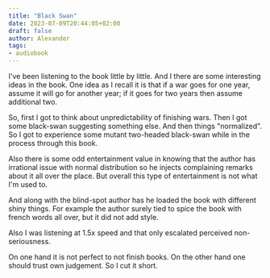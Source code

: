 ```yaml
---
title: "Black Swan"
date: 2023-07-09T20:44:05+02:00
draft: false
author: Alexander
tags:
- audiobook
---
```


I've been listening to the book little by little.
And I there are some interesting ideas in the book.
One idea as I recall it is that if a war goes for one year,
assume it will go for another year;
if it goes for two years then assume additional two.

So, first I got to think about unpredictability of finishing wars.
Then I got some black-swan suggesting something else.
And then things "normalized".
So I got to experience some mutant two-headed black-swan while in the process through this book.

Also there is some odd entertainment value in knowing that the author has
irrational issue with normal distribution
so he injects complaining remarks about it all over the place.
But overall this type of entertainment is not what I'm used to.

And along with the blind-spot author has he loaded the book with different shiny things.
For example the author surely tied to spice the book with french words all over,
but it did not add style.

Also I was listening at 1.5x speed and that only escalated perceived non-seriousness.

On one hand it is not perfect to not finish books.
On the other hand one should trust own judgement.
So I cut it short.
